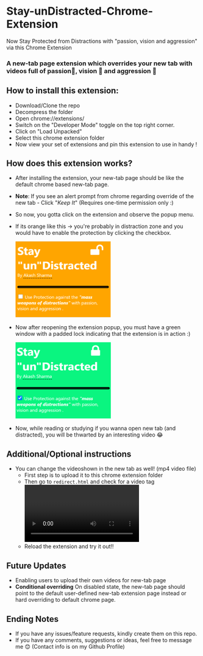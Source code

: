 # Stay-unDistracted-Chrome-Extension
Now Stay Protected from Distractions with "passion, vision and aggression" via this Chrome Extension

### A new-tab page extension which overrides your new tab with videos full of passion🤍, vision 🚀 and aggression 🐾 

## How to install this extension:
- Download/Clone the repo
- Decompress the folder 
- Open chrome://extensions/
- Switch on the "Developer Mode" toggle on the top right corner. 
- Click on "Load Unpacked"
- Select this chrome extension folder
- Now view your set of extensions and pin this extension to use in handy !


## How does this extension works?
- After installing the extension, your new-tab page should be like the default chrome based new-tab page.
- **Note**: If you see an alert prompt from chrome regarding override of the new tab - Click "*Keep It*" (Requires one-time permission only :)
- So now, you gotta click on the extension and observe the popup menu.
- If its orange like this -> you're probably in distraction zone and you would have to enable the protection by clicking the checkbox.
  
  <img src="Screenshots/unlocked.png" width="250" height="200">

- Now after reopening the extension popup, you must have a green window with a padded lock indicating that the extension is in action :)
  
  <img src="Screenshots/locked.png" width="250" height="200">

- Now, while reading or studying if you wanna open new tab (and distracted), you will be thwarted by an interesting video 😂


## Additional/Optional instructions
- You can change the videoshown in the new tab as well! (mp4 video file)
   - First step is to upload it to this chrome extension folder 
   - Then go to `redirect.html` and check for a video tag <video> and change its `src="<filename>.mp4"` 
   - Reload the extension and try it out!!
 
 ## Future Updates 
 - Enabling users to upload their own videos for new-tab page
 - **Conditional overriding** On disabled state,  the new-tab page should point to the default user-defined new-tab extension page instead or hard overriding to default chrome page.

## Ending Notes
- If you have any issues/feature requests, kindly create them on this repo.
- If you have any comments, suggestions or ideas, feel free to message me 😊 (Contact info is on my Github Profile)  
